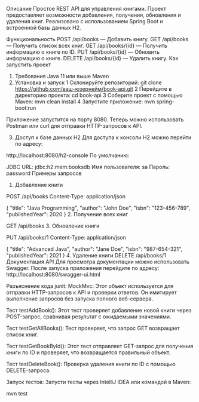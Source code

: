 Описание
Простое REST API для управления книгами. Проект предоставляет возможности добавления, получения, обновления и удаления книг. Реализовано с использованием Spring Boot и встроенной базы данных H2.

Функциональность
POST /api/books — Добавить книгу.
GET /api/books — Получить список всех книг.
GET /api/books/{id} — Получить информацию о книге по ID.
PUT /api/books/{id} — Обновить информацию о книге.
DELETE /api/books/{id} — Удалить книгу.
Как запустить проект
1. Требования
Java 11 или выше
Maven
2. Установка и запуск
1 Склонируйте репозиторий:
 git clone https://github.com/ваш-юзернейм/book-api.git
2 Перейдите в директорию проекта:
cd book-api
3 Соберите проект с помощью Maven:
mvn clean install
4 Запустите приложение:
mvn spring-boot:run

Приложение запустится на порту 8080. Теперь можно использовать Postman или curl для отправки HTTP-запросов к API.

3. Доступ к базе данных H2
Для доступа к консоли H2 можно перейти по адресу:


http://localhost:8080/h2-console
По умолчанию:

JDBC URL: jdbc:h2:mem:booksdb
Имя пользователя: sa
Пароль: password
Примеры запросов
1. Добавление книги

POST /api/books
Content-Type: application/json

{
  "title": "Java Programming",
  "author": "John Doe",
  "isbn": "123-456-789",
  "publishedYear": 2020
}
2. Получение всех книг

GET /api/books
3. Обновление книги

PUT /api/books/1
Content-Type: application/json

{
  "title": "Advanced Java",
  "author": "Jane Doe",
  "isbn": "987-654-321",
  "publishedYear": 2021
}
4. Удаление книги
DELETE /api/books/1
Документация API
Для просмотра документации можно использовать Swagger. После запуска приложения перейдите по адресу:
http://localhost:8080/swagger-ui.html


Разъяснение кода junit:
MockMvc: Этот объект используется для отправки HTTP-запросов к API и проверки ответов. Он имитирует выполнение запросов без запуска полного веб-сервера.

Тест testAddBook(): Этот тест проверяет добавление новой книги через POST-запрос, сравнивая результат с ожидаемыми значениями.

Тест testGetAllBooks(): Тест проверяет, что запрос GET возвращает список книг.

Тест testGetBookById(): Этот тест отправляет GET-запрос для получения книги по ID и проверяет, что возвращается правильный объект.

Тест testDeleteBook(): Проверка удаления книги по ID с помощью DELETE-запроса.

Запуск тестов:
Запусти тесты через IntelliJ IDEA или командой в Maven:

mvn test
